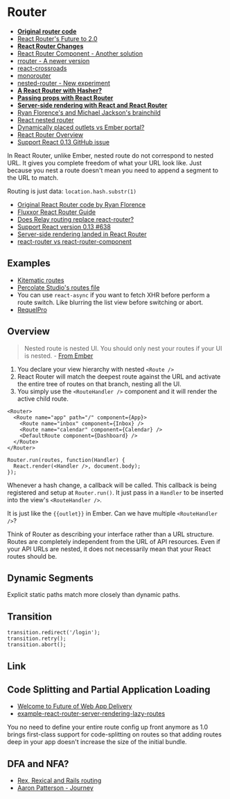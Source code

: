 # Router

* [**Original router code**](https://gist.github.com/ryanflorence/21ce8cb052eebbe7dac3)
* [React Router's Future to 2.0](https://medium.com/rackt-and-roll/react-router-s-future-c026c0f2874f#.y0m3xcsbi)
* [**React Router Changes**](https://github.com/rackt/react-router/pull/1158)
* [React Router Component - Another solution](http://strml.viewdocs.io/react-router-component)
* [rrouter - A newer version](https://github.com/andreypopp/rrouter)
* [react-crossroads](https://github.com/react-crossroads/react-crossroads)
* [monorouter](https://github.com/matthewwithanm/monorouter)
* [nested-router - New experiment](https://github.com/ryanflorence/nested-router)
* [**A React Router with Hasher?**](https://medium.com/@collardeau/a-react-router-a058a05ded46)
* [**Passing props with React Router**](http://blog.pavan.io/post/122405568754/passing-props-with-react-router-a-beginners)
* [**Server-side rendering with React and React Router**](http://ifelse.io/2015/08/27/server-side-rendering-with-react-and-react-router/)
* [Ryan Florence's and Michael Jackson's brainchild](https://github.com/rackt/react-router)
* [React nested router](https://www.youtube.com/watch?v=P6xTa3RRzfA#t=2300)
* [Dynamically placed outlets vs Ember portal?](https://twitter.com/ryanflorence/status/572992231239372800)
* [React Router Overview](https://github.com/rackt/react-router/blob/master/docs/guides/overview.md)
* [Support React 0.13 GitHub issue](https://github.com/rackt/react-router/issues/638)

In React Router, unlike Ember, nested route do not correspond to nested URL. It gives you complete freedom of what your URL look like. Just because you nest a route doesn't mean you need to append a segment to the URL to match.

Routing is just data: `location.hash.substr(1)`

* [Original React Router code by Ryan Florence](https://gist.github.com/ryanflorence/491d482d2ff1071ac020)
* [Fluxxor React Router Guide](http://fluxxor.com/examples/react-router.html#/)
* [Does Relay routing replace react-router?](https://gist.github.com/wincent/598fa75e22bdfa44cf47#What_about_routing)
* [Support React version 0.13 #638](https://github.com/rackt/react-router/issues/638)
* [Server-side rendering landed in React Router](https://github.com/rackt/react-router/commit/1b1a62b04b73f01eb64b3a0983c9c6781e65b6b9?diff=unified)
* [react-router vs react-router-component](https://groups.google.com/forum/#!msg/reactjs/WFwti82PWx4/GEPXdS_FvBsJ)

## Examples

* [Kitematic routes](https://github.com/kitematic/kitematic/blob/master/src/Routes.js)
* [Percolate Studio's routes file](https://github.com/percolatestudio/percolatestudio.com/blob/master/app/components/Routes.jsx)
* You can use `react-async` if you want to fetch XHR before perform a route switch. Like blurring the list view before switching or abort.
* [RequelPro](https://github.com/jmdobry/RequelPro/blob/master/src/RequelPro/app.jsx)

## Overview

> Nested route is nested UI. You should only nest your routes if your UI is nested. - [From Ember](http://fromrailstoember.com/9-nested-routes-equals-nested-ui/)

1. You declare your view hierarchy with nested `<Route />`
2. React Router will match the deepest route against the URL and activate the entire tree of routes on that branch, nesting all the UI.
3. You simply use the `<RouteHandler />` component and it will render the active child route.

```
<Router>
  <Route name="app" path="/" component={App}>
    <Route name="inbox" component={Inbox} />
    <Route name="calendar" component={Calendar} />
    <DefaultRoute component={Dashboard} />
  </Route>
</Router>

Router.run(routes, function(Handler) {
  React.render(<Handler />, document.body);});
```

Whenever a hash change, a callback will be called. This callback is being registered and setup at `Router.run()`. It just pass in a `Handler` to be inserted into the view's `<RouteHandler />`.

It is just like the `{{outlet}}` in Ember. Can we have multiple `<RouteHandler />`?

Think of Router as describing your interface rather than a URL structure. Routes are completely independent from the URL of API resources. Even if your API URLs are nested, it does not necessarily mean that your React routes should be.

## Dynamic Segments

Explicit static paths match more closely than dynamic paths.

## Transition

```
transition.redirect('/login');
transition.retry();
transition.abort();
```

## Link

## Code Splitting and Partial Application Loading

* [Welcome to Future of Web App Delivery](https://medium.com/@ryanflorence/welcome-to-future-of-web-application-delivery-9750b7564d9f#.92jy4id68)
* [example-react-router-server-rendering-lazy-routes](https://github.com/rackt/example-react-router-server-rendering-lazy-routes)

You no need to define your entire route config up front anymore as 1.0 brings first-class support for code-splitting on routes so that adding routes deep in your app doesn't increase the size of the initial bundle.

## DFA and NFA?

* [Rex, Rexical and Rails routing](http://blog.bigbinary.com/2013/02/01/rex-rexical-and-rails-routing.html)
* [Aaron Patterson - Journey](https://vimeo.com/38916678)